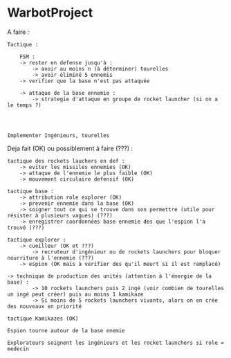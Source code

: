 WarbotProject
=============

A faire : 

	Tactique : 

		FSM :
		-> rester en defense jusqu'à :
			-> avoir au moins n (à déterminer) tourelles
			-> avoir éliminé 5 ennemis
		-> verifier que la base n'est pas attaquée

		-> attaque de la base ennemie : 
			-> strategie d'attaque en groupe de rocket launcher (si on a le temps ?)


	
	
	Implementer Ingénieurs, tourelles 

Deja fait (OK) ou possiblement à faire (???) :
	
	tactique des rockets lauchers en def : 
		-> eviter les missiles ennemies (OK)
		-> attaque de l'ennemie le plus faible (OK)
		-> mouvement circulaire defensif (OK)
	
	tactique base :
		-> attribution role explorer (OK)
		-> prevenir ennemie dans la base (OK)
		-> soigner tout ce qui se trouve dans son permettre (utile pour résister à plusieurs vagues) (???)
		-> enregistrer coordonnées base ennemie des que l'espion l'a trouvé (???)
	
	tactique explorer :
		-> cueilleur (OK et ???)
			-> recruteur d'ingénieur ou de rockets launchers pour bloquer nourriture à l'ennemie (???)
		-> espion (OK mais à verifier des qu'il meurt si il est remplacé)

	-> technique de production des unités (attention à l'énergie de la base) :
			-> 10 rockets launchers puis 2 ingé (voir combien de tourelles un ingé peut créer) puis au moins 1 kamikaze
			-> Si moins de 5 rockets launchers vivants, alors on en crée des nouveaux en priorité
	
	tactique Kamikazes (OK)
	
	Espion tourne autour de la base enemie
	
	Explorateurs soignent les ingénieurs et les rocket launchers si role = medecin	
